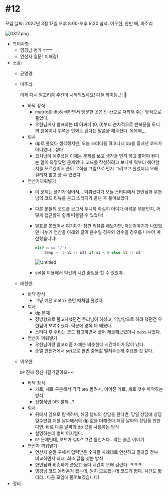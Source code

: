 # #12

모임 날짜: 2022년 3월 17일 오후 8:00-오후 9:30
참석: 이우현, 한빈 배, 마주리

![0317.png](#12%20805e2/0317.png)

- 특이사항
    - 영경님 병가 ㅜ^ㅜ
    - 연산자 질문1 미해결!
- 소감:
    - 공영경:
        
        
    - 마주리:
        
        이제 다시 알고리즘 주간이 시작되었네요! 다들 화이팅..!! 💪
        
        - 바닥 장식
            - matrix를 dfs탐색하면서 방문한 곳은 빈 칸으로 처리해 주는 방식으로 풀었다.
            - 우현님께서 발표하는 데 어짜피 (0, 0)부터 순차적으로 반복문을 도니까 왼쪽이나 위쪽은 안봐도 된다는 말씀을 해주셨다. 똑똑해,,,
        - 퇴사
            - dp로 풀었다 생각했지만, 오늘 스터디를 하고나니 dp를 흉내낸 코드가 아니었나.. 싶다
            - 코치님이 해주셨던 이제는 문제를 보고 생각을 먼저 하고 풀어야 된다는 말이 와닿았던 문제였다. 코드를 작성하려고 보니까 뭐부터 해야할지를 모르겠어서 풀이 로직을 그림으로 먼저 그려보고 풀었더니 오래 걸리지 않고 풀 수 있었다.
        - 연산자끼워넣기
            - 이 문제는 풀기가 싫어서,,, 미뤄뒀다가 오늘 스터디에서 한빈님과 우현님의 코드 리뷰를 듣고 스터디가 끝난 후 풀어보았다.
            - 다른 분들의 코드를 보고서 푸니까 확실히 어디가 어려운 부분인지, 어떻게 접근할지 쉽게 떠올릴 수 있었다!
            - 발표를 못했어서 여기다가 잠깐 리뷰를 해보자면, 저는이야기가 나왔었던 나누기 연산을 아래와 같이 음수일 경우와 양수일 경우를 나누어 계산했습니다!
                
                ```python
                elif p == '/':
                    temp = -(-n1 // n2) if n1 < 0 else n1 // n2
                ```
                
                ![Untitled](#12%20805e2/Untitled.png)
                
            - set을 이용해서 약간의 시간 줄임을 할 수 있었따.
        
    - 배한빈:
        - 바닥 장식
            - 그냥 예전 matrix 풀던 때처럼 풀었다.
        - 퇴사
            - dp 문제
            - 정방향으로 풀고자했던건 주리님이 하셨고, 역방향으로 하려 했던건 우현님이 보여주셨다. 덕분에 양쪽 다 배웠다.
            - 스터디 후 주리는 코드 참고하면서 풀어 제출해보았더니 pass 나왔다.
        - 연산자 끼워넣기
            - 우현님이랑 알고리즘 자체는 비슷한데 시간차이가 많이 났다.
            - 순열 만든거에서 set으로 한번 중복값 떨쳐주는게 주요한 것 같다.
        
    - 이우현:
        
        `DP` 진짜 정신나갈거같아요~~!
        
        - 바닥 장식
            - 가로, 세로 구분해서 각각 `DFS` 돌려서, 이어진 가로, 세로 갯수 파악하는 방식
            - 전형적인 `DFS` 랄까...?
        - 퇴사
            - 뒤에서 앞으로 탐색하며, 해당 날짜의 상담을 한다면, 당일 상담에 상담 일수만큼 더한 날짜에서의 dp 값을 더해준다.해당 날짜의 상담을 안한다면, 바로 다음 날짜의 dp 값을 사용하는 방식
            - 설명하는데 벌써 어지럽다.
            - `DP` 문제인데, 코드가 길다? 그건 틀린거다.. 라는 슬픈 이야기
        - 연산자 끼워넣기
            - 연산자 순열 구해서 입력받은 숫자들 차례대로 연산하고 결과값 전부 비교하면서 최대, 최소 값을 찾는 방식
            - 한빈님과 비슷하게 풀었고 둘다 시간이 오래 걸렸다. ㅋㅋㅋ
            - 영경님 코드 올라온거 봤는데, 뭔지 모르겠는데 코드가 짧다. 시간도 짧더라.. 다음 모임에 물어보겠습니다!
- 정리